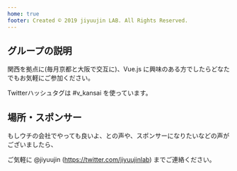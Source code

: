 ```yaml
---
home: true
footer: Created © 2019 jiyuujin LAB. All Rights Reserved.
---
```


<TopFormat>
<CardLink name="#8 (大阪)" date="07月24日" connpassLinkID="136514" image="logo" />
<CardLink name="#7 (京都)" date="06月22日" connpassLinkID="127057" image="logo" />
<CardLink name="#6 (大阪)" date="05月22日" connpassLinkID="126754" image="logo" />
<CardLink name="#5 (京都)" date="04月25日" connpassLinkID="122664" image="logo" />
<CardLink name="#4 (大阪)" date="03月22日" connpassLinkID="121581" image="logo" />
<CardLink name="#3 (京都)" date="02月28日" connpassLinkID="114795" image="logo" />
<CardLink name="#2 (大阪)" date="01月19日" connpassLinkID="112900" image="logo" />
<CardLink name="#1 (京都)" date="12月20日" connpassLinkID="110542" image="logo" />
</TopFormat>

## グループの説明
関西を拠点に(毎月京都と大阪で交互に)、Vue.js に興味のある方でしたらどなたでもお気軽にご参加ください。

Twitterハッシュタグは #v_kansai を使っています。

## 場所・スポンサー
もしウチの会社でやっても良いよ、との声や、スポンサーになりたいなどの声がございましたら、

ご気軽に @jiyuujin (https://twitter.com/jiyuujinlab) までご連絡ください。
